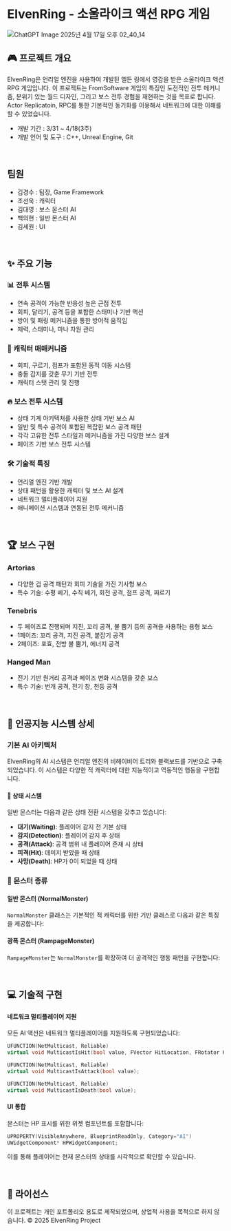 # ElvenRing - 소울라이크 액션 RPG 게임
![ChatGPT Image 2025년 4월 17일 오후 02_40_14](https://github.com/user-attachments/assets/04a4fad2-ae0d-4c69-b8d5-9335a7df6b1e)

## 🎮 프로젝트 개요
ElvenRing은 언리얼 엔진을 사용하여 개발된 엘든 링에서 영감을 받은 소울라이크 액션 RPG 게임입니다. 이 프로젝트는 FromSoftware 게임의 특징인 도전적인 전투 메커니즘, 분위기 있는 월드 디자인, 그리고 보스 전투 경험을 재현하는 것을 목표로 합니다.
Actor Replicatoin, RPC를 통한 기본적인 동기화를 이용해서 네트워크에 대한 이해를 할 수 있었습니다.
- 개발 기간 : 3/31 ~ 4/18(3주)
- 개발 언어 및 도구 : C++, Unreal Engine, Git

<br>

## 팀원
- 김경수 : 팀장, Game Framework
- 조선욱 : 캐릭터
- 김대영 : 보스 몬스터 AI
- 백의현 : 일반 몬스터 AI
- 김세원 : UI

<br>

## ✨ 주요 기능

### 📊 전투 시스템
* 연속 공격이 가능한 반응성 높은 근접 전투
* 회피, 달리기, 공격 등을 포함한 스태미나 기반 액션
* 방어 및 패링 메커니즘을 통한 방어적 움직임
* 체력, 스태미나, 마나 자원 관리

### 🧙 캐릭터 매매커니즘
* 회피, 구르기, 점프가 포함된 동적 이동 시스템
* 충돌 감지를 갖춘 무기 기반 전투
* 캐릭터 스탯 관리 및 진행

### 🔥 보스 전투 시스템
* 상태 기계 아키텍처를 사용한 상태 기반 보스 AI
* 일반 및 특수 공격이 포함된 복잡한 보스 공격 패턴
* 각각 고유한 전투 스타일과 메커니즘을 가진 다양한 보스 설계
* 페이즈 기반 보스 전투 시스템

### 🛠️ 기술적 특징
* 언리얼 엔진 기반 개발
* 상태 패턴을 활용한 캐릭터 및 보스 AI 설계
* 네트워크 멀티플레이어 지원
* 애니메이션 시스템과 연동된 전투 메커니즘

<br>

## 🏆 보스 구현

### Artorias
* 다양한 검 공격 패턴과 회피 기술을 가진 기사형 보스
* 특수 기술: 수평 베기, 수직 베기, 회전 공격, 점프 공격, 찌르기

### Tenebris
* 두 페이즈로 진행되며 지진, 꼬리 공격, 불 뿜기 등의 공격을 사용하는 용형 보스
* 1페이즈: 꼬리 공격, 지진 공격, 붙잡기 공격
* 2페이즈: 포효, 전방 불 뿜기, 에너지 공격

### Hanged Man
* 전기 기반 원거리 공격과 페이즈 변화 시스템을 갖춘 보스
* 특수 기술: 번개 공격, 전기 창, 천둥 공격

<br>

## 🤖 인공지능 시스템 상세

### 기본 AI 아키텍처

ElvenRing의 AI 시스템은 언리얼 엔진의 비헤이비어 트리와 블랙보드를 기반으로 구축되었습니다. 이 시스템은 다양한 적 캐릭터에 대한 지능적이고 역동적인 행동을 구현합니다.

#### 🔄 상태 시스템

일반 몬스터는 다음과 같은 상태 전환 시스템을 갖추고 있습니다:
- **대기(Waiting)**: 플레이어 감지 전 기본 상태
- **감지(Detection)**: 플레이어 감지 후 상태
- **공격(Attack)**: 공격 범위 내 플레이어 존재 시 상태
- **피격(Hit)**: 데미지 받았을 때 상태
- **사망(Death)**: HP가 0이 되었을 때 상태

### 🧟 몬스터 종류

#### 일반 몬스터 (NormalMonster)

`NormalMonster` 클래스는 기본적인 적 캐릭터를 위한 기반 클래스로 다음과 같은 특징을 제공합니다:

#### 광폭 몬스터 (RampageMonster)

`RampageMonster`는 `NormalMonster`를 확장하여 더 공격적인 행동 패턴을 구현합니다:

<br>

## 💻 기술적 구현

#### 네트워크 멀티플레이어 지원

모든 AI 액션은 네트워크 멀티플레이어를 지원하도록 구현되었습니다:

```cpp
UFUNCTION(NetMulticast, Reliable)
virtual void MulticastIsHit(bool value, FVector HitLocation, FRotator HitRotation);

UFUNCTION(NetMulticast, Reliable)
virtual void MulticastIsAttack(bool value);

UFUNCTION(NetMulticast, Reliable)
virtual void MulticastIsDeath(bool value);
```

#### UI 통합

몬스터는 HP 표시를 위한 위젯 컴포넌트를 포함합니다:

```cpp
UPROPERTY(VisibleAnywhere, BlueprintReadOnly, Category="AI")
UWidgetComponent* HPWidgetComponent;
```

이를 통해 플레이어는 현재 몬스터의 상태를 시각적으로 확인할 수 있습니다.

<br>

## 📄 라이선스
이 프로젝트는 개인 포트폴리오 용도로 제작되었으며, 상업적 사용을 목적으로 하지 않습니다.
© 2025 ElvenRing Project

